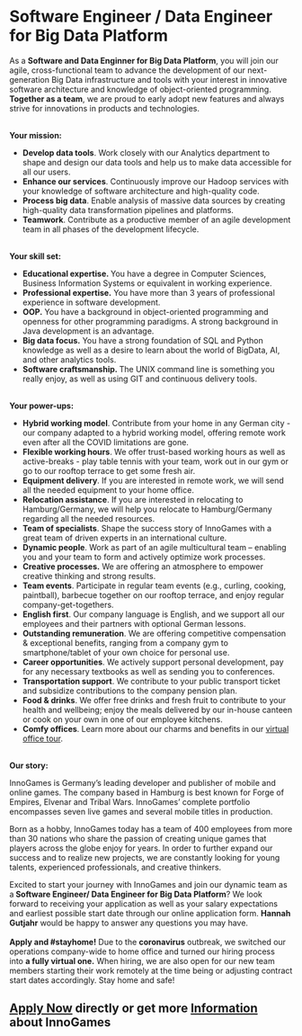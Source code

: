 <h1>Software Engineer / Data Engineer for Big Data Platform</h1>
As a <strong>Software and Data Enginner for Big Data Platform</strong>, you will join our agile, cross-functional team to advance the development of our next-generation Big Data infrastructure and tools with your interest in innovative software architecture and knowledge of object-oriented programming. <strong>Together as a team</strong>, we are proud to early adopt new features and always strive for innovations in products and technologies.<br /><p><br /><strong>Your mission:</strong></p><ul><li><span><strong>Develop data tools</strong>.</span> Work closely with our Analytics department to shape and design our data tools<span> and help us to make data accessible for all our users.</span></li><li><span><strong>Enhance our services</strong>.</span> Continuously improve our Hadoop services with your knowledge of software architecture and high-quality code.</li><li><span><strong>Process big data</strong></span>. Enable analysis of massive data sources by creating high-quality data transformation pipelines and platforms.</li><li><span><strong>Teamwork</strong></span>. Contribute as a productive member of an agile development team in all phases of the development lifecycle.</li></ul><p><strong><br /></strong><strong>Your skill set:</strong></p><ul><li><span><strong>Educational expertise.&nbsp;</strong></span>You have a degree in Computer Sciences, Business Information Systems or&nbsp;equivalent in working experience.</li><li><span><strong>Professional expertise.</strong> </span>You have more than 3 years of professional experience in software development.</li><li><span><strong>OOP.</strong><span> You have a b</span></span>ackground in object-oriented programming and openness for other programming paradigms. A strong background in Java development is an advantage.</li><li><span><strong>Big data focus.</strong></span>&nbsp;You have a strong foundation of SQL and Python knowledge as well as a desire to learn about the world of BigData, AI, and other analytics tools.</li><li><span><strong>Software craftsmanship.&nbsp;</strong></span>The UNIX command line is something you really enjoy, as well as using GIT and continuous delivery tools.</li></ul><p>&nbsp;<br /><strong></strong><strong>Your power-ups:</strong></p><ul><li><span><strong>Hybrid working model</strong></span>. Contribute from your home in any German city - our company adapted to a hybrid working model, offering remote work even after all the COVID limitations are gone.</li><li><span><strong>Flexible working hours</strong>.</span> We offer trust-based working hours as well as active-breaks - play table tennis with your team, work out in our gym or go to our rooftop terrace to get some fresh air.</li><li><span><strong>Equipment delivery</strong>.</span> If you are interested in remote work, we will send all the needed equipment to your home office.</li><li><span><strong>Relocation assistance</strong>.</span> If you are interested in relocating to Hamburg/Germany, we will help you relocate to Hamburg/Germany regarding all the needed resources.</li><li><span><strong>Team of specialists</strong></span>. Shape the success story of InnoGames with a great team of driven experts in an international culture.</li><li><span><strong>Dynamic people</strong>.</span> Work as part of an agile multicultural team &ndash; enabling you and your team to form and actively optimize work processes.</li><li><span><strong>Creative processes.</strong></span> We are offering an atmosphere to empower creative thinking and strong results.</li><li><span><strong>Team events</strong>.</span> Participate in regular team events (e.g., curling, cooking, paintball), barbecue together on our rooftop terrace, and enjoy regular company-get-togethers.</li><li><span><strong>English first</strong>.</span> Our company language is English, and we support all our employees and their partners with optional German lessons.</li><li><span><strong>Outstanding remuneration</strong></span>. We are offering competitive compensation &amp; exceptional benefits, ranging from a company gym to smartphone/tablet of your own choice for personal use.</li><li><span><strong>Career opportunities</strong></span>. We actively support personal development, pay for any necessary textbooks as well as sending you to conferences.</li><li><span><strong>Transportation support</strong>.</span> We contribute to your public transport ticket and subsidize contributions to the company pension plan.</li><li><span><strong>Food &amp; drinks</strong>.</span> We offer free drinks and fresh fruit to contribute to your health and wellbeing; enjoy the meals delivered by our in-house canteen or cook on your own in one of our employee kitchens.</li><li><span><strong>Comfy offices</strong></span>. Learn more about our charms and benefits in our <a href="https://www.youtube.com/watch?v=yZR6GlDxRag">virtual office tour</a>.</li></ul><p><strong><br /></strong><strong>Our story:<br /></strong></p><p>InnoGames is Germany&rsquo;s leading developer and publisher of mobile and online games. The company based in Hamburg is best known for Forge of Empires, Elvenar and Tribal Wars. InnoGames&rsquo; complete portfolio encompasses seven live games and several mobile titles in production.</p><p>Born as a hobby, InnoGames today has a team of 400 employees from more than 30 nations who share the passion of creating unique games that players across the globe enjoy for years. In order to further expand our success and to realize new projects, we are constantly looking for young talents, experienced professionals, and creative thinkers.</p><p>Excited to start your journey with InnoGames and join our dynamic team as a<span><strong> Software Engineer/ Data Engineer for Big Data Platform</strong></span>? We look forward to receiving your application as well as your salary expectations and earliest possible start date through our online application form.&nbsp;<span><strong>Hannah Gutjahr</strong></span> would be happy to answer any questions you may have.<br /><br /><span><strong>Apply and #stayhome!</strong></span>&nbsp;Due to the&nbsp;<span><strong>coronavirus</strong></span>&nbsp;outbreak, we switched our operations company-wide to home office and turned our hiring process into<span>&nbsp;</span><strong><span>a fully virtual one</span>.</strong>&nbsp;When hiring, we are also open for our new team members starting their work remotely at the time being or adjusting contract start dates accordingly. Stay home and safe!</p>

<h2><a href="https://jobs.jobvite.com/careers/innogames/job/oyVZefwq/apply?__jvst=Job+Board&__jvsd=github_jobs_repo">Apply Now</a> directly or get more <a href="https://www.innogames.com/career/detail/job/software-engineer-data-engineer-for-big-data-platform/?s=github_jobs_repo">Information</a> about InnoGames</h2>